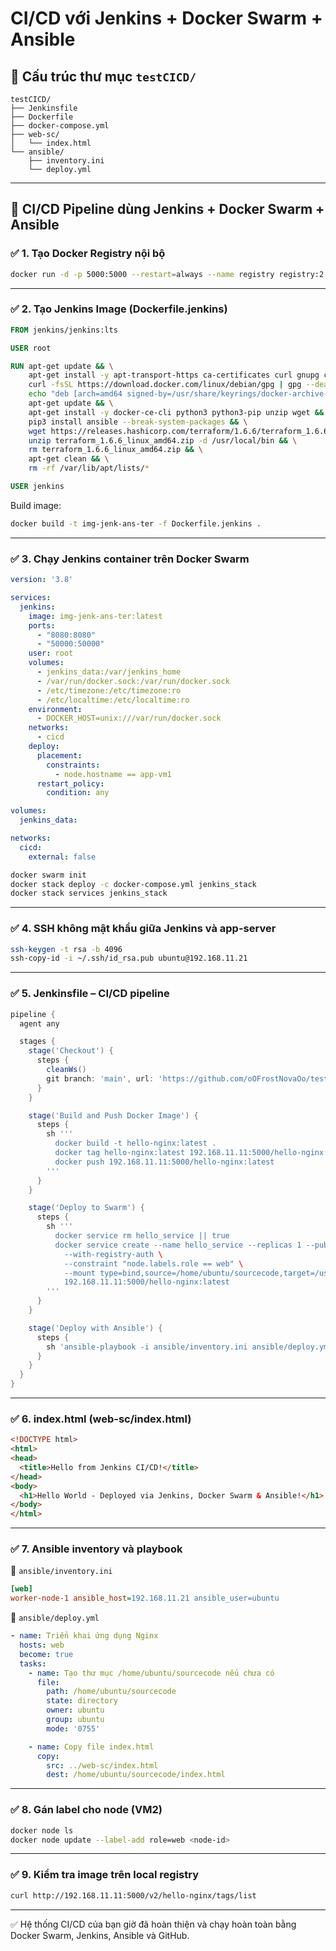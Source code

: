 # CI/CD với Jenkins + Docker Swarm + Ansible

## 📁 Cấu trúc thư mục `testCICD/`

```
testCICD/
├── Jenkinsfile
├── Dockerfile
├── docker-compose.yml
├── web-sc/
│   └── index.html
└── ansible/
    ├── inventory.ini
    └── deploy.yml
```

---

## 🚀 CI/CD Pipeline dùng Jenkins + Docker Swarm + Ansible

### ✅ 1. Tạo Docker Registry nội bộ

```bash
docker run -d -p 5000:5000 --restart=always --name registry registry:2
```

---

### ✅ 2. Tạo Jenkins Image (Dockerfile.jenkins)

```Dockerfile
FROM jenkins/jenkins:lts

USER root

RUN apt-get update && \
    apt-get install -y apt-transport-https ca-certificates curl gnupg curl software-properties-common gnupg2 lsb-release && \
    curl -fsSL https://download.docker.com/linux/debian/gpg | gpg --dearmor -o /usr/share/keyrings/docker-archive-keyring.gpg && \
    echo "deb [arch=amd64 signed-by=/usr/share/keyrings/docker-archive-keyring.gpg] https://download.docker.com/linux/debian $(lsb_release -cs) stable" > /etc/apt/sources.list.d/docker.list && \
    apt-get update && \
    apt-get install -y docker-ce-cli python3 python3-pip unzip wget && \
    pip3 install ansible --break-system-packages && \
    wget https://releases.hashicorp.com/terraform/1.6.6/terraform_1.6.6_linux_amd64.zip && \
    unzip terraform_1.6.6_linux_amd64.zip -d /usr/local/bin && \
    rm terraform_1.6.6_linux_amd64.zip && \
    apt-get clean && \
    rm -rf /var/lib/apt/lists/*

USER jenkins
```

Build image:
```bash
docker build -t img-jenk-ans-ter -f Dockerfile.jenkins .
```

---

### ✅ 3. Chạy Jenkins container trên Docker Swarm

```yaml
version: '3.8'

services:
  jenkins:
    image: img-jenk-ans-ter:latest
    ports:
      - "8080:8080"
      - "50000:50000"
    user: root
    volumes:
      - jenkins_data:/var/jenkins_home
      - /var/run/docker.sock:/var/run/docker.sock
      - /etc/timezone:/etc/timezone:ro
      - /etc/localtime:/etc/localtime:ro
    environment:
      - DOCKER_HOST=unix:///var/run/docker.sock
    networks:
      - cicd
    deploy:
      placement:
        constraints:
          - node.hostname == app-vm1
      restart_policy:
        condition: any

volumes:
  jenkins_data:

networks:
  cicd:
    external: false
```

```bash
docker swarm init
docker stack deploy -c docker-compose.yml jenkins_stack
docker stack services jenkins_stack
```

---

### ✅ 4. SSH không mật khẩu giữa Jenkins và app-server

```bash
ssh-keygen -t rsa -b 4096
ssh-copy-id -i ~/.ssh/id_rsa.pub ubuntu@192.168.11.21
```

---

### ✅ 5. Jenkinsfile – CI/CD pipeline

```groovy
pipeline {
  agent any

  stages {
    stage('Checkout') {
      steps {
        cleanWs()
        git branch: 'main', url: 'https://github.com/oOFrostNovaOo/testCICD.git'
      }
    }

    stage('Build and Push Docker Image') {
      steps {
        sh '''
          docker build -t hello-nginx:latest .
          docker tag hello-nginx:latest 192.168.11.11:5000/hello-nginx:latest
          docker push 192.168.11.11:5000/hello-nginx:latest
        '''
      }
    }

    stage('Deploy to Swarm') {
      steps {
        sh '''
          docker service rm hello_service || true
          docker service create --name hello_service --replicas 1 --publish 8081:80 \
            --with-registry-auth \
            --constraint "node.labels.role == web" \
            --mount type=bind,source=/home/ubuntu/sourcecode,target=/usr/share/nginx/html \
            192.168.11.11:5000/hello-nginx:latest
        '''
      }
    }

    stage('Deploy with Ansible') {
      steps {
        sh 'ansible-playbook -i ansible/inventory.ini ansible/deploy.yml'
      }
    }
  }
}
```

---

### ✅ 6. index.html (web-sc/index.html)

```html
<!DOCTYPE html>
<html>
<head>
  <title>Hello from Jenkins CI/CD!</title>
</head>
<body>
  <h1>Hello World - Deployed via Jenkins, Docker Swarm & Ansible!</h1>
</body>
</html>
```

---

### ✅ 7. Ansible inventory và playbook

📄 `ansible/inventory.ini`
```ini
[web]
worker-node-1 ansible_host=192.168.11.21 ansible_user=ubuntu
```

📄 `ansible/deploy.yml`
```yaml
- name: Triển khai ứng dụng Nginx
  hosts: web
  become: true
  tasks:
    - name: Tạo thư mục /home/ubuntu/sourcecode nếu chưa có
      file:
        path: /home/ubuntu/sourcecode
        state: directory
        owner: ubuntu
        group: ubuntu
        mode: '0755'

    - name: Copy file index.html
      copy:
        src: ../web-sc/index.html
        dest: /home/ubuntu/sourcecode/index.html
```

---

### ✅ 8. Gán label cho node (VM2)

```bash
docker node ls
docker node update --label-add role=web <node-id>
```

---

### ✅ 9. Kiểm tra image trên local registry

```bash
curl http://192.168.11.11:5000/v2/hello-nginx/tags/list
```

---

✅ Hệ thống CI/CD của bạn giờ đã hoàn thiện và chạy hoàn toàn bằng Docker Swarm, Jenkins, Ansible và GitHub.

